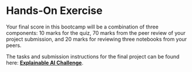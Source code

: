 # Hands-On Exercise

Your final score in this bootcamp will be a combination of three components: 10 marks for the quiz, 70 marks from the peer review of your project submission, and 20 marks for reviewing three notebooks from your peers.

The tasks and submission instructions for the final project can be found here: **[Explainable AI Challenge](https://dphi.tech/challenges/260/overview/about)**.